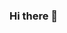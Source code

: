 ### Hi there 👋

<!--
**robwilliams-it/robwilliams-it** is a ✨ _special_ ✨ repository because its `README.md` (this file) appears on your GitHub profile.

Here are some ideas to get you started:

- 🔭 I’m currently working on my portfolio
- 🌱 I’m currently learning Angular JS and React Native
- 📫 How to reach me: www.linkedin.com/in/rob-williams-swe
- 😄 Pronouns: He / Him / His
-->
